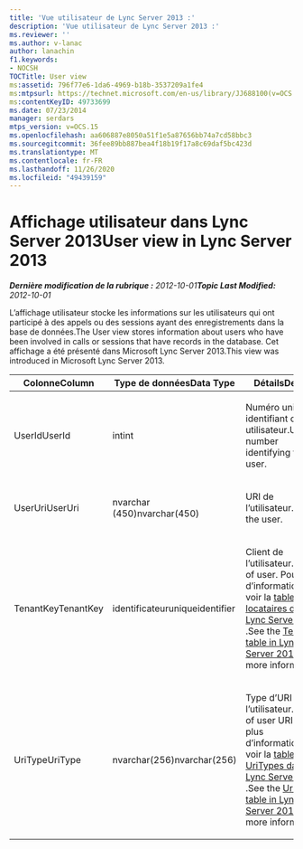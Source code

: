 ```yaml
---
title: 'Vue utilisateur de Lync Server 2013 :'
description: 'Vue utilisateur de Lync Server 2013 :'
ms.reviewer: ''
ms.author: v-lanac
author: lanachin
f1.keywords:
- NOCSH
TOCTitle: User view
ms:assetid: 796f77e6-1da6-4969-b18b-3537209a1fe4
ms:mtpsurl: https://technet.microsoft.com/en-us/library/JJ688100(v=OCS.15)
ms:contentKeyID: 49733699
ms.date: 07/23/2014
manager: serdars
mtps_version: v=OCS.15
ms.openlocfilehash: aa606887e8050a51f1e5a87656bb74a7cd58bbc3
ms.sourcegitcommit: 36fee89bb887bea4f18b19f17a8c69daf5bc423d
ms.translationtype: MT
ms.contentlocale: fr-FR
ms.lasthandoff: 11/26/2020
ms.locfileid: "49439159"
---
```

# <a name="user-view-in-lync-server-2013"></a><span data-ttu-id="8585f-103">Affichage utilisateur dans Lync Server 2013</span><span class="sxs-lookup"><span data-stu-id="8585f-103">User view in Lync Server 2013</span></span>

<div data-xmlns="http://www.w3.org/1999/xhtml">

<div class="topic" data-xmlns="http://www.w3.org/1999/xhtml" data-msxsl="urn:schemas-microsoft-com:xslt" data-cs="https://msdn.microsoft.com/">

<div data-asp="https://msdn2.microsoft.com/asp">



</div>

<div id="mainSection">

<div id="mainBody"><span data-ttu-id="8585f-104">

<span> </span></span><span class="sxs-lookup"><span data-stu-id="8585f-104">

<span> </span></span></span>

<span data-ttu-id="8585f-105">_**Dernière modification de la rubrique :** 2012-10-01_</span><span class="sxs-lookup"><span data-stu-id="8585f-105">_**Topic Last Modified:** 2012-10-01_</span></span>

<span data-ttu-id="8585f-106">L’affichage utilisateur stocke les informations sur les utilisateurs qui ont participé à des appels ou des sessions ayant des enregistrements dans la base de données.</span><span class="sxs-lookup"><span data-stu-id="8585f-106">The User view stores information about users who have been involved in calls or sessions that have records in the database.</span></span> <span data-ttu-id="8585f-107">Cet affichage a été présenté dans Microsoft Lync Server 2013.</span><span class="sxs-lookup"><span data-stu-id="8585f-107">This view was introduced in Microsoft Lync Server 2013.</span></span>


<table>
<colgroup>
<col style="width: 33%" />
<col style="width: 33%" />
<col style="width: 33%" />
</colgroup>
<thead>
<tr class="header">
<th><span data-ttu-id="8585f-108">Colonne</span><span class="sxs-lookup"><span data-stu-id="8585f-108">Column</span></span></th>
<th><span data-ttu-id="8585f-109">Type de données</span><span class="sxs-lookup"><span data-stu-id="8585f-109">Data Type</span></span></th>
<th><span data-ttu-id="8585f-110">Détails</span><span class="sxs-lookup"><span data-stu-id="8585f-110">Details</span></span></th>
</tr>
</thead>
<tbody>
<tr class="odd">
<td><p><span data-ttu-id="8585f-111">UserId</span><span class="sxs-lookup"><span data-stu-id="8585f-111">UserId</span></span></p></td>
<td><p><span data-ttu-id="8585f-112">int</span><span class="sxs-lookup"><span data-stu-id="8585f-112">int</span></span></p></td>
<td><p><span data-ttu-id="8585f-113">Numéro unique identifiant cet utilisateur.</span><span class="sxs-lookup"><span data-stu-id="8585f-113">Unique number identifying this user.</span></span></p></td>
</tr>
<tr class="even">
<td><p><span data-ttu-id="8585f-114">UserUri</span><span class="sxs-lookup"><span data-stu-id="8585f-114">UserUri</span></span></p></td>
<td><p><span data-ttu-id="8585f-115">nvarchar (450)</span><span class="sxs-lookup"><span data-stu-id="8585f-115">nvarchar(450)</span></span></p></td>
<td><p><span data-ttu-id="8585f-116">URI de l’utilisateur.</span><span class="sxs-lookup"><span data-stu-id="8585f-116">Uri of the user.</span></span></p></td>
</tr>
<tr class="odd">
<td><p><span data-ttu-id="8585f-117">TenantKey</span><span class="sxs-lookup"><span data-stu-id="8585f-117">TenantKey</span></span></p></td>
<td><p><span data-ttu-id="8585f-118">identificateur</span><span class="sxs-lookup"><span data-stu-id="8585f-118">uniqueidentifier</span></span></p></td>
<td><p><span data-ttu-id="8585f-119">Client de l’utilisateur.</span><span class="sxs-lookup"><span data-stu-id="8585f-119">Tenant of user.</span></span> <span data-ttu-id="8585f-120">Pour plus d’informations, voir la <a href="lync-server-2013-tenants-table.md">table locataires dans Lync Server 2013</a> .</span><span class="sxs-lookup"><span data-stu-id="8585f-120">See the <a href="lync-server-2013-tenants-table.md">Tenants table in Lync Server 2013</a> for more information.</span></span></p></td>
</tr>
<tr class="even">
<td><p><span data-ttu-id="8585f-121">UriType</span><span class="sxs-lookup"><span data-stu-id="8585f-121">UriType</span></span></p></td>
<td><p><span data-ttu-id="8585f-122">nvarchar(256)</span><span class="sxs-lookup"><span data-stu-id="8585f-122">nvarchar(256)</span></span></p></td>
<td><p><span data-ttu-id="8585f-123">Type d’URI de l’utilisateur.</span><span class="sxs-lookup"><span data-stu-id="8585f-123">Type of user URI.</span></span> <span data-ttu-id="8585f-124">Pour plus d’informations, voir la <a href="lync-server-2013-uritypes-table.md">table UriTypes dans Lync Server 2013</a> .</span><span class="sxs-lookup"><span data-stu-id="8585f-124">See the <a href="lync-server-2013-uritypes-table.md">UriTypes table in Lync Server 2013</a> for more information.</span></span></p></td>
</tr>
</tbody>
</table><span data-ttu-id="8585f-125">


</div>

<span> </span>

</div>

</div>

</span><span class="sxs-lookup"><span data-stu-id="8585f-125">


</div>

<span> </span>

</div>

</div>

</span></span></div>

